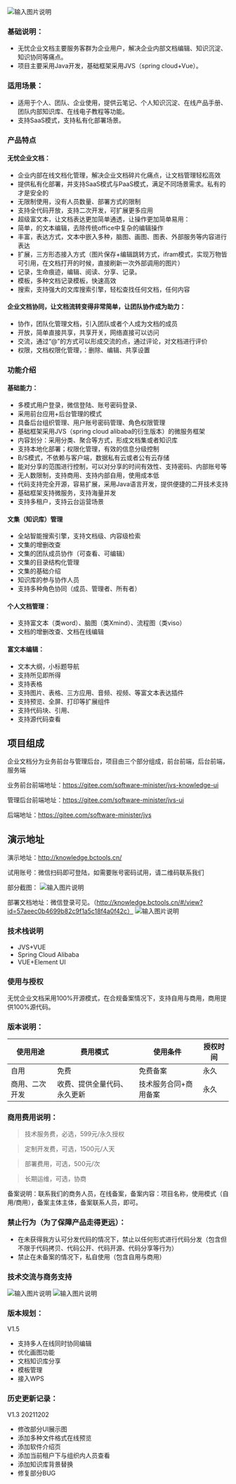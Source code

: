 ![输入图片说明](1fa179c747d0b08a21f6602e1b09287.png)


###  基础说明：
* 无忧企业文档主要服务客群为企业用户，解决企业内部文档编辑、知识沉淀、知识协同等痛点。
*  项目主要采用Java开发，基础框架采用JVS（spring cloud+Vue）。
###  适用场景：
* 适用于个人、团队、企业使用，提供云笔记、个人知识沉淀、在线产品手册、团队内部知识库、在线电子教程等功能。
* 支持SaaS模式，支持私有化部署场景。

### 产品特点
#### 无忧企业文档：
* 企业内部在线文档化管理，解决企业文档碎片化痛点，让文档管理轻松高效
* 提供私有化部署，并支持SaaS模式与PaaS模式，满足不同场景需求。私有的才是安全的
* 无限制使用，没有人员数量、部署方式的限制
* 支持全代码开放，支持二次开发，可扩展更多应用
* 超级富文本，让文档表达更加简单通透，让操作更加简单易用：
* 简单，的文本编辑，去除传统office中复杂的编辑操作
* 丰富，表达方式，文本中嵌入多种，脑图、画图、图表、外部服务等内容进行表达
* 扩展，三方形态接入方式（图片保存+编辑跳转方式，ifram模式，实现万物皆可引用，在文档打开的时候，直接刷新一次外部调用的图片）
* 记录，生命痕迹，编辑、阅读、分享、记录。
* 模板，多种文档记录模板，快速高效
* 搜索，支持强大的文库搜索引擎，轻松查找任何文档，任何内容

#### 企业文档协同，让文档流转变得非常简单，让团队协作成为助力：
* 协作，团队化管理文档，引入团队或者个人成为文档的成员
* 开放，简单直接共享，共享开关，网络直接可以访问
* 交流，通过“@”的方式可以形成交流的点，通过评论，对文档进行评价
* 权限，文档权限化管理，：删除、编辑、共享设置

### 功能介绍
#### 基础能力：
* 多模式用户登录，微信登陆、账号密码登录、
* 采用前台应用+后台管理的模式
* 具备后台组织管理、用户账号密码管理、角色权限管理
* 基础框架采用JVS（spring cloud alibaba的衍生版本）的微服务框架
* 内容划分：采用分类、聚合等方式，形成文档集或者知识库
* 支持本地化部署；权限化管理，有效的信息分级控制
* B/S模式，不依赖与客户端，数据私有云或者公有云存储
* 能对分享的范围进行控制，可以对分享的时间有效性、支持密码、内部账号等
* 无人数限制，支持商用、支持内部自用，使用成本低
* 代码支持完全开源，容易扩展，采用Java语言开发，提供便捷的二开技术支持
* 基础框架支持微服务，支持海量并发
* 支持多租户，支持云台运营场景
#### 文集（知识库）管理
* 全站智能搜索引擎，支持文档级、内容级检索
* 文集的增删改查
* 文集的团队成员协作（可查看、可编辑）
* 文集的目录结构化管理
* 文集的基础介绍
* 知识库的参与协作人员
* 支持多种角色协同（成员、管理者、所有者）
#### 个人文档管理：
* 支持富文本（类word）、脑图（类Xmind）、流程图（类viso）
* 文档的增删改查、文档在线编辑
#### 富文本编辑：
* 文本大纲，小标题导航
* 支持所见即所得
* 支持表格
* 支持图片、表格、三方应用、音频、视频、等富文本表达插件
* 支持预览、全屏、打印等扩展组件
* 支持代码块、引用、
* 支持源代码查看


## 项目组成
企业文档分为业务前台与管理后台，项目由三个部分组成，前台前端，后台前端，服务端

业务前台前端地址：https://gitee.com/software-minister/jvs-knowledge-ui

管理后台前端地址：https://gitee.com/software-minister/jvs-ui

后端地址：https://gitee.com/software-minister/jvs

## 演示地址
演示地址：http://knowledge.bctools.cn/

试用账号：微信扫码即可登陆，如需要账号密码试用，请二维码联系我们

部分截图：
![输入图片说明](%E5%BE%AE%E4%BF%A1%E6%88%AA%E5%9B%BE_%E4%BC%81%E4%B8%9A%E6%96%87%E6%A1%A3%E9%A6%96%E9%A1%B5.png)


部署文档地址：微信登录可见。（http://knowledge.bctools.cn/#/view?id=57aeec0b4699b82c9f1a5c18f4a0f42c）
![输入图片说明](%E5%BE%AE%E4%BF%A1%E5%9B%BE%E7%89%87_20211219114743.png)



### 技术栈说明
* JVS+VUE
* Spring Cloud Alibaba
* VUE+Element UI

### 使用与授权
无忧企业文档采用100%开源模式，在合规备案情况下，支持自用与商用，商用提供100%源代码。
### 版本说明：
使用用途|费用模式|使用条件|授权时间
-|-|-|-
自用|免费|免费备案|永久
商用、二次开发|收费、提供全量代码、永久更新|技术服务合同+商用备案|永久

### 商用费用说明：
> 技术服务费，必选，599元/永久授权

> 定制开发费，可选，1500元/人天

> 部署费用，可选，500元/次

> 长期运维，可选，协商

备案说明：联系我们的商务人员，在线备案，备案内容：项目名称，使用模式（自用/商用），备案主体主体，备案联系人员，即可。
### 禁止行为（为了保障产品走得更远）：
* 在未获得我方认可分发代码的情况下，禁止以任何形式进行代码分发（包含但不限于代码拷贝、代码公开、代码开源、代码分享等行为）
* 禁止在未备案的情况下，私自使用（包含自用与商用）

### 技术交流与商务支持
![输入图片说明](1640760614(1).png)
![输入图片说明](image.png)

### 版本规划：
V1.5

* 支持多人在线同时协同编辑
* 优化画图功能
* 文档知识库分享
* 模板管理
* 接入WPS

### 历史更新记录：
V1.3  20211202 

* 修改部分UI展示图
* 添加多种文件格式在线预览
* 添加软件介绍页
* 添加当前租户下与组织内人员查看
* 添加知识库背景替换
* 修复部分BUG
